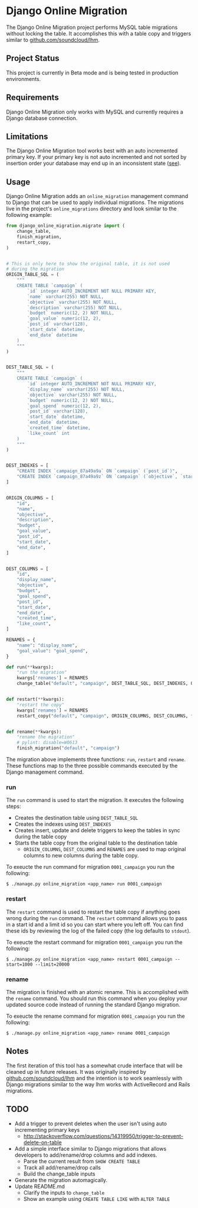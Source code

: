 # Django Online Migration

The Django Online Migration project performs MySQL table migrations without locking the table. It accomplishes this with a table copy and triggers similar to [github.com/soundcloud/lhm](https://github.com/soundcloud/lhm).

## Project Status

This project is currently in Beta mode and is being tested in production environments.

## Requirements

Django Online Migration only works with MySQL and currently requires a Django database connection.

## Limitations

The Django Online Migration tool works best with an auto incremented primary key. If your primary key is not auto incremented and not sorted by insertion order your database may end up in an inconsistent state ([see](https://github.com/dmcaulay/django_online_migration/blob/master/django_online_migration/migrate.py#L226)).

## Usage

Django Online Migration adds an `online_migration` management command to Django that can be used to apply individual migrations. The migrations live in the project's `online_migrations` directory and look similar to the following example:

```py
from django_online_migration.migrate import (
    change_table,
    finish_migration,
    restart_copy,
)


# This is only here to show the original table, it is not used
# during the migration
ORIGIN_TABLE_SQL = (
    """
    CREATE TABLE `campaign` (
        `id` integer AUTO_INCREMENT NOT NULL PRIMARY KEY,
        `name` varchar(255) NOT NULL,
        `objective` varchar(255) NOT NULL,
        `description` varchar(255) NOT NULL,
        `budget` numeric(12, 2) NOT NULL,
        `goal_value` numeric(12, 2),
        `post_id` varchar(128),
        `start_date` datetime,
        `end_date` datetime
    )
    """
)


DEST_TABLE_SQL = (
    """
    CREATE TABLE `campaign` (
        `id` integer AUTO_INCREMENT NOT NULL PRIMARY KEY,
        `display_name` varchar(255) NOT NULL,
        `objective` varchar(255) NOT NULL,
        `budget` numeric(12, 2) NOT NULL,
        `goal_spend` numeric(12, 2),
        `post_id` varchar(128),
        `start_date` datetime,
        `end_date` datetime,
        `created_time` datetime,
        `like_count` int
    )
    """
)


DEST_INDEXES = [
    "CREATE INDEX `campaign_87a49a9a` ON `campaign` (`post_id`)",
    "CREATE INDEX `campaign_87a49a9z` ON `campaign` (`objective`, `start_date`)",
]


ORIGIN_COLUMNS = [
    "id",
    "name",
    "objective",
    "description",
    "budget",
    "goal_value",
    "post_id",
    "start_date",
    "end_date",
]


DEST_COLUMNS = [
    "id",
    "display_name",
    "objective",
    "budget",
    "goal_spend",
    "post_id",
    "start_date",
    "end_date",
    "created_time",
    "like_count",
]

RENAMES = {
    "name": "display_name",
    "goal_value": "goal_spend",
}

def run(**kwargs):
    "run the migration"
    kwargs['renames'] = RENAMES
    change_table("default", "campaign", DEST_TABLE_SQL, DEST_INDEXES, ORIGIN_COLUMNS, DEST_COLUMNS, **kwargs)


def restart(**kwargs):
    "restart the copy"
    kwargs['renames'] = RENAMES
    restart_copy("default", "campaign", ORIGIN_COLUMNS, DEST_COLUMNS, **kwargs)


def rename(**kwargs):
    "rename the migration"
    # pylint: disable=W0613
    finish_migration("default", "campaign")
```

The migration above implements three functions: `run`, `restart` and `rename`. These functions map to the three possible commands executed by the Django management command.

### run

The `run` command is used to start the migration. It executes the following steps:
* Creates the destination table using `DEST_TABLE_SQL`
* Creates the indexes using `DEST_INDEXES`
* Creates  insert, update and delete triggers to keep the tables in sync during the table copy
* Starts the table copy from the original table to the destination table
  * `ORIGIN_COLUMNS`, `DEST_COLUMNS` and `RENAMES` are used to map original columns to new columns during the table copy.

To exeucte the run command for migration `0001_campaign` you run the following:

```
$ ./manage.py online_migration <app_name> run 0001_campaign
```

### restart

The `restart` command is used to restart the table copy if anything goes wrong during the `run` command. The `restart` command allows you to pass in a start id and a limit id so you can start where you left off. You can find these ids by reviewing the log of the failed copy (the log defaults to `stdout`). 

To exeucte the restart command for migration `0001_campaign` you run the following:

```
$ ./manage.py online_migration <app_name> restart 0001_campaign --start=1000 --limit=20000
```

### rename

The migration is finished with an atomic rename. This is accomplished with the `rename` command. You should run this command when you deploy your updated source code instead of running the standard Django migration.

To exeucte the rename command for migration `0001_campaign` you run the following:

```
$ ./manage.py online_migration <app_name> rename 0001_campaign
```

## Notes

The first iteration of this tool has a somewhat crude interface that will be cleaned up in future releases. It was originally inspired by [github.com/soundcloud/lhm](https://github.com/soundcloud/lhm) and the intention is to work seamlessly with Django migrations similar to the way lhm works with ActiveRecord and Rails migrations.

## TODO

* Add a trigger to prevent deletes when the user isn't using auto incrementing primary keys
  * http://stackoverflow.com/questions/14319950/trigger-to-prevent-delete-on-table
* Add a simple interface similar to Django migrations that allows developers to add/rename/drop columns and add indexes.
  * Parse the current result from `SHOW CREATE TABLE`
  * Track all add/rename/drop calls
  * Build the change_table inputs
* Generate the migration automagically.
* Update README.md
  * Clarify the inputs to `change_table`
  * Show an example using `CREATE TABLE LIKE` with `ALTER TABLE`

